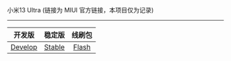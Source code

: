 小米13 Ultra (链接为 MIUI 官方链接，本项目仅为记录)

---

|                                    开发版                                     |                                      稳定版                                      |                                   线刷包                                    |
|:--------------------------------------------------------------------------:|:-----------------------------------------------------------------------------:|:------------------------------------------------------------------------:|
| [Develop](https://github.com/callng/miui_ishtar/blob/main/dev/Develop.md) | [Stable](https://github.com/callng/miui_ishtar/blob/main/releases/Stable.md) | [Flash](https://github.com/callng/miui_ishtar/blob/main/flash/Flash.md) |
